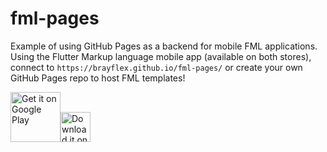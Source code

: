 # fml-pages
Example of using GitHub Pages as a backend for mobile FML applications. Using the Flutter Markup language mobile app (available on both stores), connect to `https://brayflex.github.io/fml-pages/` or create your own GitHub Pages repo to host FML templates!

[<img src="https://play.google.com/intl/en_us/badges/images/generic/en-play-badge.png"
     alt="Get it on Google Play"
     height="80">](https://play.google.com/store/apps/details?id=co.appdaddy.fml&hl=en_CA&gl=US)[<img src="https://developer.apple.com/assets/elements/badges/download-on-the-app-store.svg"
     alt="Download it on the App Store"
     height="48">](https://apps.apple.com/gb/app/flutter-markup-language/id1629916140)
